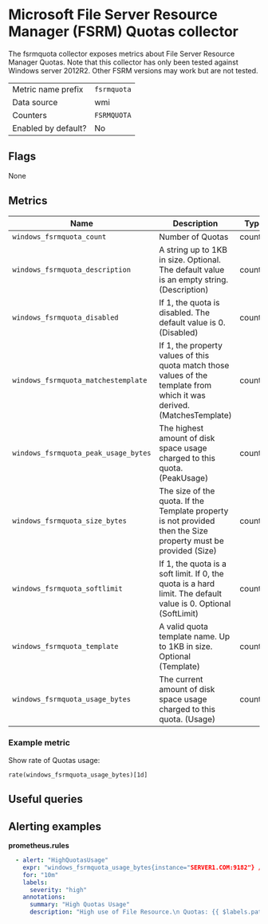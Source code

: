 # Microsoft File Server Resource Manager (FSRM) Quotas collector

The fsrmquota collector exposes metrics about File Server Resource Manager Quotas. Note that this collector has only been tested against Windows server 2012R2.
Other FSRM versions may work but are not tested.

|||
-|-
Metric name prefix  | `fsrmquota`
Data source         | wmi
Counters            | `FSRMQUOTA`
Enabled by default? | No

## Flags

None

## Metrics

Name | Description | Type | Labels
-----|-------------|------|-------
`windows_fsrmquota_count` | Number of Quotas | counter |None
`windows_fsrmquota_description` | A string up to 1KB in size. Optional. The default value is an empty string. (Description) | counter |`path`, `template`,`description`
`windows_fsrmquota_disabled` | If 1, the quota is disabled. The default value is 0. (Disabled) | counter |`path`, `template`
`windows_fsrmquota_matchestemplate` | If 1, the property values of this quota match those values of the template from which it was derived. (MatchesTemplate) | counter |`path`, `template`
`windows_fsrmquota_peak_usage_bytes ` | The highest amount of disk space usage charged to this quota. (PeakUsage) | counter |`path`, `template`
`windows_fsrmquota_size_bytes` | The size of the quota. If the Template property is not provided then the Size property must be provided (Size) | counter |`path`, `template`
`windows_fsrmquota_softlimit` | If 1, the quota is a soft limit. If 0, the quota is a hard limit. The default value is 0. Optional (SoftLimit) | counter |`path`, `template`
`windows_fsrmquota_template` | A valid quota template name. Up to 1KB in size. Optional (Template) | counter |`path`, `template`
`windows_fsrmquota_usage_bytes` | The current amount of disk space usage charged to this quota. (Usage) | counter |`path`, `template`


### Example metric
Show rate of Quotas usage:
```
rate(windows_fsrmquota_usage_bytes)[1d]
```

## Useful queries

## Alerting examples
**prometheus.rules**
```yaml
  - alert: "HighQuotasUsage"
    expr: "windows_fsrmquota_usage_bytes{instance="SERVER1.COM:9182"} / windows_fsrmquota_size{instance="SERVER1.COM:9182"} >0.85"
    for: "10m"
    labels:
      severity: "high"
    annotations:
      summary: "High Quotas Usage"
      description: "High use of File Resource.\n Quotas: {{ $labels.path }}\n Current use : {{ $value }}"
```
